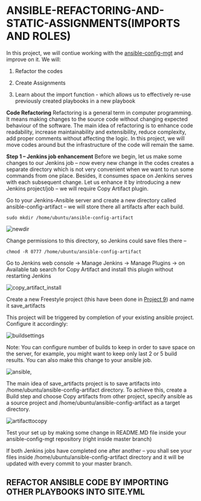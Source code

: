 # ANSIBLE-REFACTORING-AND-STATIC-ASSIGNMENTS(IMPORTS AND ROLES)

In this project, we will contiue working with the [ansible-config-mgt](https://github.com/JohnUmeh/ansible-config-mgt) and improve on it. We will:

1. Refactor the codes

2. Create Assignments

3. Learn about the import function - which allows us to effectively re-use previously created playbooks in a new playbook

**Code Refactoring**
Refactoring is a general term in computer programming. It means making changes to the source code without changing expected behaviour of the software. The main idea of refactoring is to enhance code readability, increase maintainability and extensibility, reduce complexity, add proper comments without affecting the logic.
In this project, we will move codes around but the infrastructure of the code will remain the same.

**Step 1 – Jenkins job enhancement**
Before we begin, let us make some changes to our Jenkins job – now every new change in the codes creates a separate directory which is not very convenient when we want to run some commands from one place. Besides, it consumes space on Jenkins serves with each subsequent change. Let us enhance it by introducing a new Jenkins project/job – we will require Copy Artifact plugin.

Go to your Jenkins-Ansible server and create a new directory called ansible-config-artifact – we will store there all artifacts after each build.

`sudo mkdir /home/ubuntu/ansible-config-artifact`

![newdir](https://user-images.githubusercontent.com/77943759/230754559-d869db71-39af-4fbe-8350-b3d4608711e3.png)

Change permissions to this directory, so Jenkins could save files there – 

`chmod -R 0777 /home/ubuntu/ansible-config-artifact`

Go to Jenkins web console -> Manage Jenkins -> Manage Plugins -> on Available tab search for Copy Artifact and install this plugin without restarting Jenkins

![copy_artifact_install](https://user-images.githubusercontent.com/77943759/230754660-dbbccf04-bdec-49b7-9624-90f42ad28956.png)

Create a new Freestyle project (this have been done in [Project 9](https://github.com/JohnUmeh/Tooling-Website-Deployment-Automation-with-continous-Integration)) and name it save_artifacts

This project will be triggered by completion of your existing ansible project. Configure it accordingly:

![buildsettings](https://user-images.githubusercontent.com/77943759/230754957-08be623b-2376-43d5-ba0e-6ae330a3e950.png)

Note: You can configure number of builds to keep in order to save space on the server, for example, you might want to keep only last 2 or 5 build results. You can also make this change to your ansible job.

![ansible,](https://user-images.githubusercontent.com/77943759/230754986-a05acc20-ecc6-4ccc-9b6b-e6abe071135b.png)

The main idea of save_artifacts project is to save artifacts into /home/ubuntu/ansible-config-artifact directory. To achieve this, create a Build step and choose Copy artifacts from other project, specify ansible as a source project and /home/ubuntu/ansible-config-artifact as a target directory.

![artifacttocopy](https://user-images.githubusercontent.com/77943759/230755043-4cbad02d-c7e2-4636-859a-4152d77c7aae.png)

Test your set up by making some change in README.MD file inside your ansible-config-mgt repository (right inside master branch)

If both Jenkins jobs have completed one after another – you shall see your files inside /home/ubuntu/ansible-config-artifact directory and it will be updated with every commit to your master branch.

## **REFACTOR ANSIBLE CODE BY IMPORTING OTHER PLAYBOOKS INTO SITE.YML**




















